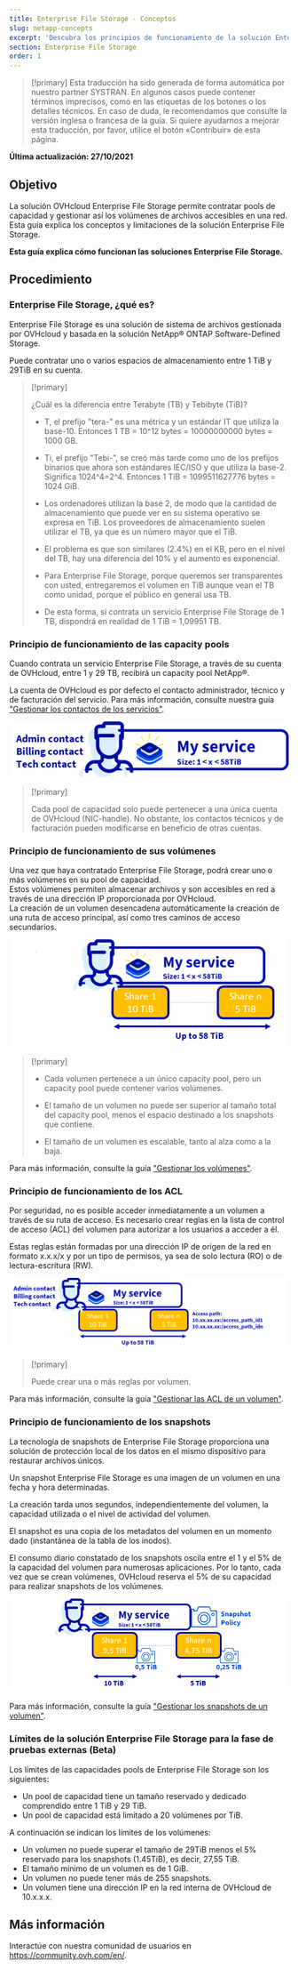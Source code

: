 ```yaml
---
title: Enterprise File Storage - Conceptos
slug: netapp-concepts
excerpt: 'Descubra los principios de funcionamiento de la solución Enterprise File Storage'
section: Enterprise File Storage
order: 1
---
```



> [!primary]
> Esta traducción ha sido generada de forma automática por nuestro partner SYSTRAN. En algunos casos puede contener términos imprecisos, como en las etiquetas de los botones o los detalles técnicos. En caso de duda, le recomendamos que consulte la versión inglesa o francesa de la guía. Si quiere ayudarnos a mejorar esta traducción, por favor, utilice el botón «Contribuir» de esta página.
>

**Última actualización: 27/10/2021**

## Objetivo

La solución OVHcloud Enterprise File Storage permite contratar pools de capacidad y gestionar así los volúmenes de archivos accesibles en una red.
Esta guía explica los conceptos y limitaciones de la solución Enterprise File Storage.

**Esta guía explica cómo funcionan las soluciones Enterprise File Storage.**

## Procedimiento

### Enterprise File Storage, ¿qué es?

Enterprise File Storage es una solución de sistema de archivos gestionada por OVHcloud y basada en la solución NetApp&#174; ONTAP Software-Defined Storage.

Puede contratar uno o varios espacios de almacenamiento entre 1 TiB y 29TiB en su cuenta.

> [!primary]
>
> ¿Cuál es la diferencia entre Terabyte (TB) y Tebibyte (TiB)?
>
> - T, el prefijo "tera-" es una métrica y un estándar IT que utiliza la base-10. Entonces 1 TB = 10^12 bytes = 10000000000 bytes = 1000 GB.
>
> - Ti, el prefijo "Tebi-", se creó más tarde como uno de los prefijos binarios que ahora son estándares IEC/ISO y que utiliza la base-2. Significa 1024^4=2^4. Entonces 1 TiB = 1099511627776 bytes = 1024 GiB.
>
> - Los ordenadores utilizan la base 2, de modo que la cantidad de almacenamiento que puede ver en su sistema operativo se expresa en TiB. Los proveedores de almacenamiento suelen utilizar el TB, ya que es un número mayor que el TiB.
>
> - El problema es que son similares (2.4%) en el KB, pero en el nivel del TB, hay una diferencia del 10% y el aumento es exponencial.
>
> - Para Enterprise File Storage, porque queremos ser transparentes con usted, entregaremos el volumen en TiB aunque vean el TB como unidad, porque el público en general usa TB.
>
> - De esta forma, si contrata un servicio Enterprise File Storage de 1 TB, dispondrá en realidad de 1 TiB = 1,09951 TB.
>

### Principio de funcionamiento de las capacity pools

Cuando contrata un servicio Enterprise File Storage, a través de su cuenta de OVHcloud, entre 1 y 29 TB, recibirá un capacity pool NetApp&#174;.

La cuenta de OVHcloud es por defecto el contacto administrador, técnico y de facturación del servicio. Para más información, consulte nuestra guía ["Gestionar los contactos de los servicios"](https://docs.ovh.com/es/customer/gestion-de-los-contactos/).

![Enterprise File Storage 1](images/Netapp_Concept_1.PNG)

> [!primary]
>
> Cada pool de capacidad solo puede pertenecer a una única cuenta de OVHcloud (NIC-handle). No obstante, los contactos técnicos y de facturación pueden modificarse en beneficio de otras cuentas.
>

### Principio de funcionamiento de sus volúmenes

Una vez que haya contratado Enterprise File Storage, podrá crear uno o más volúmenes en su pool de capacidad.
<br>Estos volúmenes permiten almacenar archivos y son accesibles en red a través de una dirección IP proporcionada por OVHcloud.
<br>La creación de un volumen desencadena automáticamente la creación de una ruta de acceso principal, así como tres caminos de acceso secundarios.

![Enterprise File Storage 2](images/Netapp_Concept_2.PNG)

> [!primary]
>
> - Cada volumen pertenece a un único capacity pool, pero un capacity pool puede contener varios volúmenes.
>
> - El tamaño de un volumen no puede ser superior al tamaño total del capacity pool, menos el espacio destinado a los snapshots que contiene.
>
> - El tamaño de un volumen es escalable, tanto al alza como a la baja.
>

Para más información, consulte la guía ["Gestionar los volúmenes"](../netapp-volumes).

### Principio de funcionamiento de los ACL

Por seguridad, no es posible acceder inmediatamente a un volumen a través de su ruta de acceso. Es necesario crear reglas en la lista de control de acceso (ACL) del volumen para autorizar a los usuarios a acceder a él.

Estas reglas están formadas por una dirección IP de origen de la red en formato x.x.x/x y por un tipo de permisos, ya sea de solo lectura (RO) o de lectura-escritura (RW).

![Enterprise File Storage 3](images/Netapp_Concept_3.PNG)

> [!primary]
>
> Puede crear una o más reglas por volumen.
>

Para más información, consulte la guía ["Gestionar las ACL de un volumen"](../netapp-volume-acl).

### Principio de funcionamiento de los snapshots

La tecnología de snapshots de Enterprise File Storage proporciona una solución de protección local de los datos en el mismo dispositivo para restaurar archivos únicos.

Un snapshot Enterprise File Storage es una imagen de un volumen en una fecha y hora determinadas.

La creación tarda unos segundos, independientemente del volumen, la capacidad utilizada o el nivel de actividad del volumen.

El snapshot es una copia de los metadatos del volumen en un momento dado (instantánea de la tabla de los inodos).

El consumo diario constatado de los snapshots oscila entre el 1 y el 5% de la capacidad del volumen para numerosas aplicaciones. Por lo tanto, cada vez que se crean volúmenes, OVHcloud reserva el 5% de su capacidad para realizar snapshots de los volúmenes.

![Enterprise File Storage 4](images/Netapp_Concept_4.PNG)

Para más información, consulte la guía ["Gestionar los snapshots de un volumen"](../netapp-volume-snapshots).

### Límites de la solución Enterprise File Storage para la fase de pruebas externas (Beta)

Los límites de las capacidades pools de Enterprise File Storage son los siguientes:

- Un pool de capacidad tiene un tamaño reservado y dedicado comprendido entre 1 TiB y 29 TiB.
- Un pool de capacidad está limitado a 20 volúmenes por TiB.

A continuación se indican los límites de los volúmenes:

- Un volumen no puede superar el tamaño de 29TiB menos el 5% reservado para los snapshots (1.45TiB), es decir, 27,55 TiB.
- El tamaño mínimo de un volumen es de 1 GiB.
- Un volumen no puede tener más de 255 snapshots.
- Un volumen tiene una dirección IP en la red interna de OVHcloud de 10.x.x.x.

## Más información

Interactúe con nuestra comunidad de usuarios en <https://community.ovh.com/en/>.
